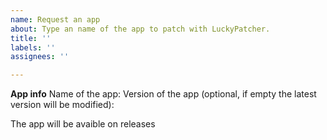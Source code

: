 ```yaml
---
name: Request an app
about: Type an name of the app to patch with LuckyPatcher.
title: ''
labels: ''
assignees: ''

---
```


**App info**
Name of the app: 
Version of the app (optional, if empty the latest version will be modified): 

The app will be avaible on releases
